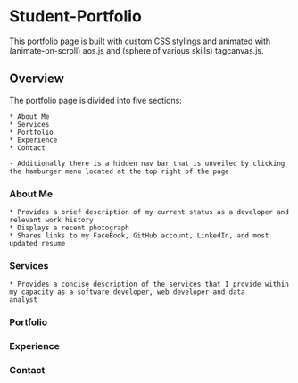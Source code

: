 # Student-Portfolio
This portfolio page is built with custom CSS stylings and animated with (animate-on-scroll) aos.js and (sphere of various skills) tagcanvas.js.

## Overview

The portfolio page is divided into five sections:

    * About Me
    * Services
    * Portfolio
    * Experience
    * Contact
    
    - Additionally there is a hidden nav bar that is unveiled by clicking the hamburger menu located at the top right of the page
    
### About Me

    * Provides a brief description of my current status as a developer and relevant work history
    * Displays a recent photograph
    * Shares links to my FaceBook, GitHub account, LinkedIn, and most updated resume
 
### Services

    * Provides a concise description of the services that I provide within my capacity as a software developer, web developer and data           analyst
    
### Portfolio


### Experience


### Contact

